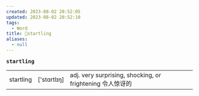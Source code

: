 ```yaml
---
created: 2023-08-02 20:52:05
updated: 2023-08-02 20:52:10
tags:
  - Word
title: 📖startling
aliases:
  - null
---
```


<pre><strong>startling</strong></pre>
|   |   |   |
|---|---|---|
|startling|['stɑrtlɪŋ]|adj. very surprising, shocking, or frightening 令⼈惊讶的|